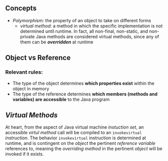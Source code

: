 ## Concepts
* *Polymorphism*: the property of an object to take on different forms
  * *virtual method*: a method in which the specific implementation is not determined until runtime. In fact, all non-final, non-static, and non-private Java methods are considered virtual methods, since any of them can be ***overridden*** at runtime
## Object vs Reference
### Relevant rules:
* The type of the object    determines **which properties exist** within the object in memory
* The type of the reference determines **which members (methods and variables) are accessible** to the Java program
## *Virtual Methods*
At heart, from the aspect of Java virtual machine *instuction set*, an accessible *virtul method* call will be compiled to an `invokevirtual` *instruction*. The behavior `invokevirtual` instruction is determined at runtime, and is contingent on the *object* the pertinent *reference variable* references to, meaning the *overriding method* in the pertinent *object* will be invoked if it exists.  

